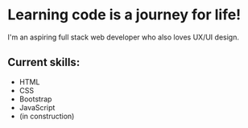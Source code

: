 # Learning code is a journey for life!

I'm an aspiring full stack web developer who also loves UX/UI design.

## Current skills:
- HTML
- CSS
- Bootstrap
- JavaScript
- (in construction)
